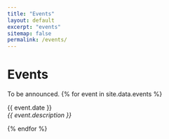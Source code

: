 ```yaml
---
title: "Events"
layout: default
excerpt: "events"
sitemap: false
permalink: /events/
---
```


# Events
To be announced.
{% for event in site.data.events %}
  <p>{{ event.date }} <br>
  <em>{{ event.description }}</em></p>
  {% endfor %}

